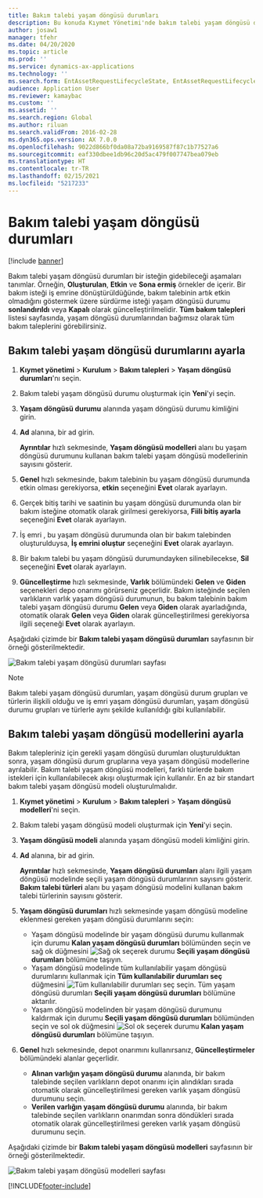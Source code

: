```yaml
---
title: Bakım talebi yaşam döngüsü durumları
description: Bu konuda Kıymet Yönetimi'nde bakım talebi yaşam döngüsü durumları ayarlama işlemi açıklanmaktadır.
author: josaw1
manager: tfehr
ms.date: 04/20/2020
ms.topic: article
ms.prod: ''
ms.service: dynamics-ax-applications
ms.technology: ''
ms.search.form: EntAssetRequestLifecycleState, EntAssetRequestLifecycleModel
audience: Application User
ms.reviewer: kamaybac
ms.custom: ''
ms.assetid: ''
ms.search.region: Global
ms.author: riluan
ms.search.validFrom: 2016-02-28
ms.dyn365.ops.version: AX 7.0.0
ms.openlocfilehash: 9022d866bf0da08a72ba9169587f87c1b77527a6
ms.sourcegitcommit: eaf330dbee1db96c20d5ac479f007747bea079eb
ms.translationtype: HT
ms.contentlocale: tr-TR
ms.lasthandoff: 02/15/2021
ms.locfileid: "5217233"
---
```

# <a name="maintenance-request-lifecycle-states"></a>Bakım talebi yaşam döngüsü durumları

[!include [banner](../../includes/banner.md)]

 


Bakım talebi yaşam döngüsü durumları bir isteğin gidebileceği aşamaları tanımlar. Örneğin, **Oluşturulan**, **Etkin** ve **Sona ermiş** örnekler de içerir. Bir bakım isteği iş emrine dönüştürüldüğünde, bakım talebinin artık etkin olmadığını göstermek üzere sürdürme isteği yaşam döngüsü durumu **sonlandırıldı** veya **Kapalı** olarak güncelleştirilmelidir. **Tüm bakım talepleri** listesi sayfasında, yaşam döngüsü durumlarından bağımsız olarak tüm bakım taleplerini görebilirsiniz.

## <a name="set-up-maintenance-request-lifecycle-states"></a>Bakım talebi yaşam döngüsü durumlarını ayarla

1. **Kıymet yönetimi** \> **Kurulum** \> **Bakım talepleri** \> **Yaşam döngüsü durumları**'nı seçin.
2. Bakım talebi yaşam döngüsü durumu oluşturmak için **Yeni**'yi seçin.
3. **Yaşam döngüsü durumu** alanında yaşam döngüsü durumu kimliğini girin.
4. **Ad** alanına, bir ad girin.

    **Ayrıntılar** hızlı sekmesinde, **Yaşam döngüsü modelleri** alanı bu yaşam döngüsü durumunu kullanan bakım talebi yaşam döngüsü modellerinin sayısını gösterir.

5. **Genel** hızlı sekmesinde, bakım talebinin bu yaşam döngüsü durumunda etkin olması gerekiyorsa, **etkin** seçeneğini **Evet** olarak ayarlayın.
6. Gerçek bitiş tarihi ve saatinin bu yaşam döngüsü durumunda olan bir bakım isteğine otomatik olarak girilmesi gerekiyorsa, **Fiili bitiş ayarla** seçeneğini **Evet** olarak ayarlayın.
7. İş emri , bu yaşam döngüsü durumunda olan bir bakım talebinden oluşturulduysa, **İş emrini oluştur** seçeneğini **Evet** olarak ayarlayın.
8. Bir bakım talebi bu yaşam döngüsü durumundayken silinebilecekse, **Sil** seçeneğini **Evet** olarak ayarlayın.
9. **Güncelleştirme** hızlı sekmesinde, **Varlık** bölümündeki **Gelen** ve **Giden** seçenekleri depo onarımı görürseniz geçerlidir. Bakım isteğinde seçilen varlıkların varlık yaşam döngüsü durumunun, bu bakım talebinin bakım talebi yaşam döngüsü durumu **Gelen** veya **Giden** olarak ayarladığında, otomatik olarak **Gelen** veya **Giden** olarak güncelleştirilmesi gerekiyorsa ilgili seçeneği **Evet** olarak ayarlayın.

Aşağıdaki çizimde bir **Bakım talebi yaşam döngüsü durumları** sayfasının bir örneği gösterilmektedir.

![Bakım talebi yaşam döngüsü durumları sayfası](media/02-setup-for-requests.png)

> [!NOTE]
> Bakım talebi yaşam döngüsü durumları, yaşam döngüsü durum grupları ve türlerin ilişkili olduğu ve iş emri yaşam döngüsü durumları, yaşam döngüsü durumu grupları ve türlerle aynı şekilde kullanıldığı gibi kullanılabilir. 

## <a name="set-up-maintenance-request-lifecycle-models"></a>Bakım talebi yaşam döngüsü modellerini ayarla

Bakım talepleriniz için gerekli yaşam döngüsü durumları oluşturulduktan sonra, yaşam döngüsü durum gruplarına veya yaşam döngüsü modellerine ayrılabilir. Bakım talebi yaşam döngüsü modelleri, farklı türlerde bakım istekleri için kullanılabilecek akışı oluşturmak için kullanılır. En az bir standart bakım talebi yaşam döngüsü modeli oluşturulmalıdır.

1. **Kıymet yönetimi** \> **Kurulum** \> **Bakım talepleri** \> **Yaşam döngüsü modelleri**'ni seçin.
2. Bakım talebi yaşam döngüsü modeli oluşturmak için **Yeni**'yi seçin.
3. **Yaşam döngüsü modeli** alanında yaşam döngüsü modeli kimliğini girin.
4. **Ad** alanına, bir ad girin.

    **Ayrıntılar** hızlı sekmesinde, **Yaşam döngüsü durumları** alanı ilgili yaşam döngüsü modelinde seçili yaşam döngüsü durumlarının sayısını gösterir. **Bakım talebi türleri** alanı bu yaşam döngüsü modelini kullanan bakım talebi türlerinin sayısını gösterir.

5. **Yaşam döngüsü durumları** hızlı sekmesinde yaşam döngüsü modeline eklenmesi gereken yaşam döngüsü durumlarını seçin:

    - Yaşam döngüsü modelinde bir yaşam döngüsü durumu kullanmak için durumu **Kalan yaşam döngüsü durumları** bölümünden seçin ve sağ ok düğmesini ![Sağ ok](media/03-setup-for-requests.png) seçerek durumu **Seçili yaşam döngüsü durumları** bölümüne taşıyın.
    - Yaşam döngüsü modelinde tüm kullanılabilir yaşam döngüsü durumlarını kullanmak için **Tüm kullanılabilir durumları seç** düğmesini ![Tüm kullanılabilir durumları seç](media/04-setup-for-requests.png) seçin. Tüm yaşam döngüsü durumları **Seçili yaşam döngüsü durumları** bölümüne aktarılır.
    - Yaşam döngüsü modelinden bir yaşam döngüsü durumunu kaldırmak için durumu **Seçili yaşam döngüsü durumları** bölümünden seçin ve sol ok düğmesini ![Sol ok](media/05-setup-for-requests.png) seçerek durumu **Kalan yaşam döngüsü durumları** bölümüne taşıyın.

6. **Genel** hızlı sekmesinde, depot onarımını kullanırsanız, **Güncelleştirmeler** bölümündeki alanlar geçerlidir.

    - **Alınan varlığın yaşam döngüsü durumu** alanında, bir bakım talebinde seçilen varlıkların depot onarımı için alındıkları sırada otomatik olarak güncelleştirilmesi gereken varlık yaşam döngüsü durumunu seçin.
    - **Verilen varlığın yaşam döngüsü durumu** alanında, bir bakım talebinde seçilen varlıkların onarımdan sonra döndükleri sırada otomatik olarak güncelleştirilmesi gereken varlık yaşam döngüsü durumunu seçin.

Aşağıdaki çizimde bir **Bakım talebi yaşam döngüsü modelleri** sayfasının bir örneği gösterilmektedir.

![Bakım talebi yaşam döngüsü modelleri sayfası](media/06-setup-for-requests.png)


[!INCLUDE[footer-include](../../../includes/footer-banner.md)]